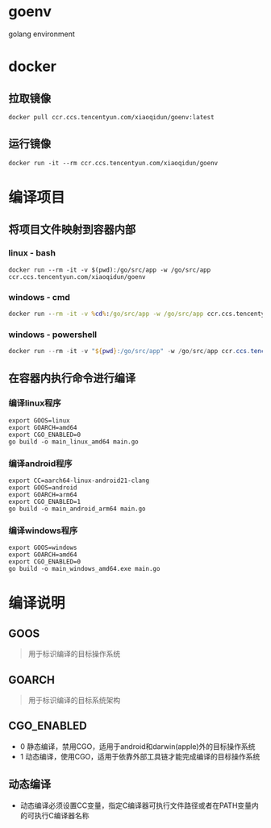 # goenv
golang environment

# docker

## 拉取镜像
```
docker pull ccr.ccs.tencentyun.com/xiaoqidun/goenv:latest
```

## 运行镜像
```
docker run -it --rm ccr.ccs.tencentyun.com/xiaoqidun/goenv
```

# 编译项目

## 将项目文件映射到容器内部

### linux - bash
```shell
docker run --rm -it -v $(pwd):/go/src/app -w /go/src/app ccr.ccs.tencentyun.com/xiaoqidun/goenv
```

### windows - cmd
```bat
docker run --rm -it -v %cd%:/go/src/app -w /go/src/app ccr.ccs.tencentyun.com/xiaoqidun/goenv
```

### windows - powershell
```powershell
docker run --rm -it -v "${pwd}:/go/src/app" -w /go/src/app ccr.ccs.tencentyun.com/xiaoqidun/goenv
```

## 在容器内执行命令进行编译

### 编译linux程序
```shell
export GOOS=linux
export GOARCH=amd64
export CGO_ENABLED=0
go build -o main_linux_amd64 main.go
```

### 编译android程序
```shell
export CC=aarch64-linux-android21-clang
export GOOS=android
export GOARCH=arm64
export CGO_ENABLED=1
go build -o main_android_arm64 main.go
```

### 编译windows程序
```shell
export GOOS=windows
export GOARCH=amd64
export CGO_ENABLED=0
go build -o main_windows_amd64.exe main.go
```

# 编译说明

## GOOS
> 用于标识编译的目标操作系统

## GOARCH
> 用于标识编译的目标系统架构

## CGO_ENABLED
- 0 静态编译，禁用CGO，适用于android和darwin(apple)外的目标操作系统
- 1 动态编译，使用CGO，适用于依靠外部工具链才能完成编译的目标操作系统

## 动态编译
- 动态编译必须设置CC变量，指定C编译器可执行文件路径或者在PATH变量内的可执行C编译器名称
